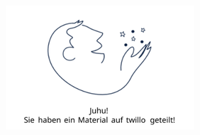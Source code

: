 <figure>
    <img src="images/Motivationsjubel_Aufgabe_a.svg" alt="Abb. 1: Motivationsjubel - Juhu! Sie haben ein Material auf twillo geteilt!" titel="Abb. 1: Motivationsjubel - Juhu! Sie haben ein Material auf twillo geteilt!"/>
</figure>
